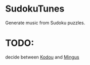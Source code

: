 # SudokuTunes

Generate music from Sudoku puzzles.

# TODO:

decide between [Kodou](https://kodou.readthedocs.io/en/latest/) and [Mingus](http://bspaans.github.io/python-mingus/)
